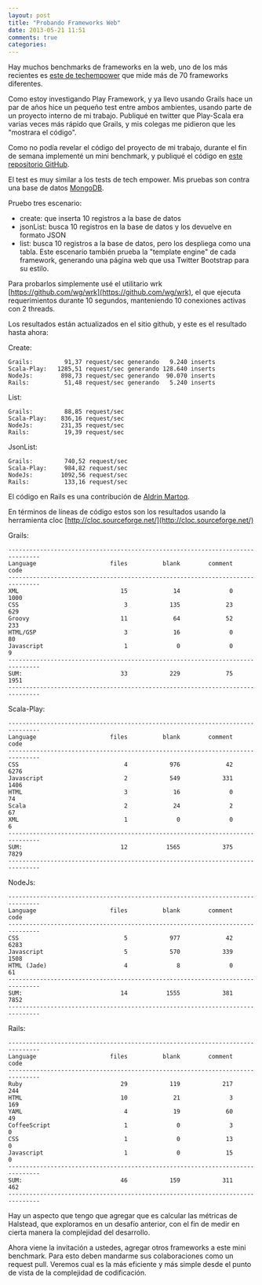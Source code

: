 ```yaml
---
layout: post
title: "Probando Frameworks Web"
date: 2013-05-21 11:51
comments: true
categories: 
---
```


Hay muchos benchmarks de frameworks en la web, uno de los más recientes es [este de techempower](http://www.techempower.com/benchmarks/#section=data-r5) que mide más de 70 frameworks diferentes.

Como estoy investigando Play Framework, y ya llevo usando Grails  hace un par de años hice un pequeño test entre ambos ambientes, usando parte de un proyecto interno de mi trabajo. Publiqué en twitter que Play-Scala era varias veces más rápido que Grails, y mis colegas me pidieron que les "mostrara el código".

Como no podía revelar el código del proyecto de mi trabajo, durante el fin de semana implementé un mini benchmark, y publiqué el código en [este repositorio GitHub](https://github.com/lnds/lacosita/).

<!-- more -->

El test es muy similar a los tests de tech empower. Mis pruebas son contra una base de datos [MongoDB](http://www.mongodb.org/).

Pruebo tres escenario:

* create: que inserta 10 registros a la base de datos
* jsonList: busca 10 registros en la base de datos y los devuelve en formato JSON
* list: busca 10 registros a la base de datos, pero los despliega como una tabla. Este escenario también prueba la "template engine" de cada framework, generando una página web que usa Twitter Bootstrap para su estilo.

Para probarlos simplemente usé el utilitario wrk [https://github.com/wg/wrk](https://github.com/wg/wrk), el que ejecuta requerimientos durante 10 segundos, manteniendo 10 conexiones activas con 2 threads.

Los resultados están actualizados en el sitio github, y este es el resultado hasta ahora:

Create:

	Grails: 	    91,37 request/sec generando   9.240 inserts
	Scala-Play:   1285,51 request/sec generando 128.640 inserts
	NodeJs:		   898,73 request/sec generando  90.070 inserts
	Rails:			51,48 request/sec generando   5.240 inserts

List:

	Grails:		    88,85 request/sec
	Scala-Play:    836,16 request/sec
	NodeJs:        231,35 request/sec
	Rails:			19,39 request/sec


JsonList:

	Grails:	        740,52 request/sec
	Scala-Play:     984,82 request/sec
    NodeJs:        1092,56 request/sec
    Rails:			133,16 request/sec


El código en Rails es una contribución de [Aldrin Martoq](https://twitter.com/aldrinmartoq).

En términos de líneas de código estos son los resultados usando la herramienta cloc [http://cloc.sourceforge.net/](http://cloc.sourceforge.net/)

Grails:


	-------------------------------------------------------------------------------
	Language                     files          blank        comment           code
	-------------------------------------------------------------------------------
	XML                             15             14              0           1000
	CSS                              3            135             23            629
	Groovy                          11             64             52            233
	HTML/GSP                         3             16              0             80
	Javascript                       1              0              0              9
	-------------------------------------------------------------------------------
	SUM:                            33            229             75           1951
	-------------------------------------------------------------------------------


Scala-Play:

	-------------------------------------------------------------------------------
	Language                     files          blank        comment           code
	-------------------------------------------------------------------------------
	CSS                              4            976             42           6276
	Javascript                       2            549            331           1406
	HTML                             3             16              0             74
	Scala                            2             24              2             67
	XML                              1              0              0              6
	-------------------------------------------------------------------------------
	SUM:                            12           1565            375           7829
	-------------------------------------------------------------------------------

NodeJs:

	-------------------------------------------------------------------------------
	Language                     files          blank        comment           code
	-------------------------------------------------------------------------------
	CSS                              5            977             42           6283
	Javascript                       5            570            339           1508
	HTML (Jade)                      4              8              0             61	
	-------------------------------------------------------------------------------
	SUM:                            14           1555            381           7852
	-------------------------------------------------------------------------------

Rails:

	-------------------------------------------------------------------------------
	Language                     files          blank        comment           code
	-------------------------------------------------------------------------------
	Ruby                            29            119            217            244
	HTML                            10             21              3            169
	YAML                             4             19             60             49
	CoffeeScript                     1              0              3              0
	CSS                              1              0             13              0
	Javascript                       1              0             15              0
	-------------------------------------------------------------------------------
	SUM:                            46            159            311            462
	-------------------------------------------------------------------------------

Hay un aspecto que tengo que agregar que es calcular las métricas de Halstead, que exploramos en un desafío anterior, con el fin de medir en cierta manera la complejidad del desarrollo.


Ahora viene la invitación a ustedes, agregar otros frameworks a este mini benchmark. Para esto deben mandarme sus colaboraciones como un request pull. Veremos cual es la más eficiente y más simple desde el punto de vista de la complejidad de codificación.

